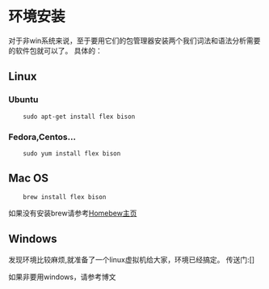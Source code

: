 # 环境安装

对于非win系统来说，至于要用它们的包管理器安装两个我们词法和语法分析需要的软件包就可以了。
具体的：

## Linux

### Ubuntu

```
    sudo apt-get install flex bison
```

### Fedora,Centos...

```
    sudo yum install flex bison
```

## Mac OS

```
    brew install flex bison
```

如果没有安装brew请参考[Homebew主页](http://brew.sh/index_zh-cn.html)


## Windows

发现环境比较麻烦,就准备了一个linux虚拟机给大家，环境已经搞定。
传送门:[]

如果非要用windows，请参考博文[]() 
